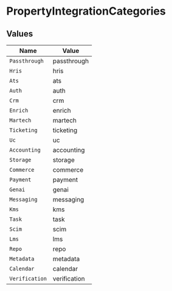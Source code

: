 # PropertyIntegrationCategories


## Values

| Name           | Value          |
| -------------- | -------------- |
| `Passthrough`  | passthrough    |
| `Hris`         | hris           |
| `Ats`          | ats            |
| `Auth`         | auth           |
| `Crm`          | crm            |
| `Enrich`       | enrich         |
| `Martech`      | martech        |
| `Ticketing`    | ticketing      |
| `Uc`           | uc             |
| `Accounting`   | accounting     |
| `Storage`      | storage        |
| `Commerce`     | commerce       |
| `Payment`      | payment        |
| `Genai`        | genai          |
| `Messaging`    | messaging      |
| `Kms`          | kms            |
| `Task`         | task           |
| `Scim`         | scim           |
| `Lms`          | lms            |
| `Repo`         | repo           |
| `Metadata`     | metadata       |
| `Calendar`     | calendar       |
| `Verification` | verification   |